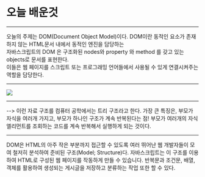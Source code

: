 # 오늘 배운것
___
오늘의 주제는 DOM(Document Object Model)이다.
DOM이란 동적인 요소가 존재하지 않는 HTML문서 내에서 동적인 엔진을 담당하는<br>자바스크립트의 DOM 은 구조화된 nodes와 property 와 method 를 갖고 있는 objects로 문서를 표현한다. <br>이들은 웹 페이지를 스크립트 또는 프로그래밍 언어들에서 사용될 수 있게 연결시켜주는 역할을 담당한다.
___
![](https://images.velog.io/images/pp8960/post/48f80098-e123-4cca-8987-ff7caa24d70b/DOM.png)
___
--> 이런 자료 구조를 컴퓨터 공학에서는 트리 구조라고 한다. 가장 큰 특징은, 부모가 자식을 여러개 가지고, 부모가 하나인 구조가 계속 반복된다는 점!
부모가 여러개의 자식 엘리먼트를 조회하는 코드를 계속 반복해서 실행하게 되는 것이다.

___
DOM은 HTML의 아주 작은 부분까지 접근할 수 있도록 여러 뛰어난 웹 개발자들이 모여 철저히 분석하여 준비된 구조(Model; Structure)다. 
자바스크립트는 이 구조를 이용하여 HTML로 구성된 웹 페이지를 작동하게 만들 수 있습니다. 반복문과 조건문, 배열, 객체를 활용하여 생성되는 게시글을 저장하고 분류하는 작업 또한 할 수 있다.



